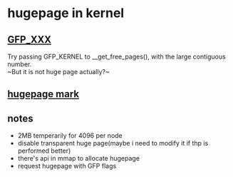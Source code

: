 # hugepage in kernel

## [GFP_XXX](lists.kernelnewbies.org/pipermail/kernelnewbies/2012-August/005905)
Try passing GFP_KERNEL to __get_free_pages(), with the large contiguous number.  
~But it is not huge page actually?~  

## [hugepage mark](nuncaalaprimera.com/2014/using-hugepage-backed-buffers-in-linux-kernel-driver)

## notes
- 2MB temperarily for 4096 per node
- disable transparent huge page(maybe i need to modify it if thp is performed better)
- there's api in mmap to allocate hugepage
- request hugepage with GFP flags
